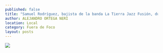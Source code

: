 ```yaml
---
published: false
title: "Samuel Rodríguez, bajista de la banda La Tierra Jazz Fusión, durante su presentación en la sala principal del teatro Fernando Calderón"
author: ALEJANDRO ORTEGA NERI
location: Local
category: Fuera de Foco
layout: posts
---
```


![](http://i.imgur.com/MtUQJNjm.jpg)
